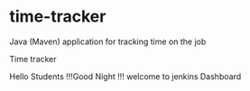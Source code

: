 # time-tracker
Java (Maven) application for tracking time on the job

Time tracker

Hello Students !!!Good Night !!! welcome to jenkins Dashboard
